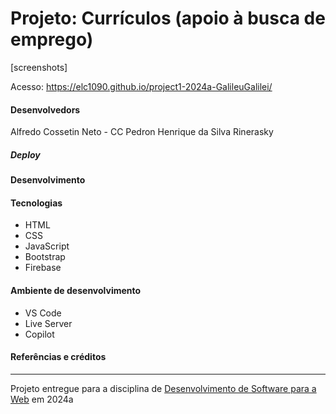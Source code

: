 # Projeto: Currículos (apoio à busca de emprego)

[screenshots]



Acesso: https://elc1090.github.io/project1-2024a-GalileuGalilei/


#### Desenvolvedors
Alfredo Cossetin Neto - CC
Pedron Henrique da Silva Rinerasky

##### Deploy


#### Desenvolvimento




#### Tecnologias

- HTML
- CSS
- JavaScript
- Bootstrap
- Firebase

#### Ambiente de desenvolvimento

- VS Code
- Live Server
- Copilot

#### Referências e créditos

---
Projeto entregue para a disciplina de [Desenvolvimento de Software para a Web](http://github.com/andreainfufsm/elc1090-2024a) em 2024a
